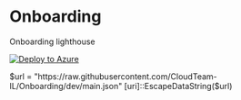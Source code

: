 # Onboarding
Onboarding lighthouse

[![Deploy to Azure](https://aka.ms/deploytoazurebutton)](https://portal.azure.com/#create/Microsoft.Template/uri/https%3A%2F%2Fraw.githubusercontent.com%2FCloudTeam-IL%2FOnboarding%2Fdev%2Fmain.json)

$url = "https://raw.githubusercontent.com/CloudTeam-IL/Onboarding/dev/main.json"
[uri]::EscapeDataString($url)
